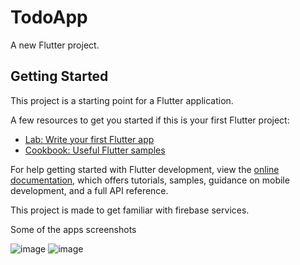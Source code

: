 # TodoApp

A new Flutter project.

## Getting Started

This project is a starting point for a Flutter application.

A few resources to get you started if this is your first Flutter project:

- [Lab: Write your first Flutter app](https://docs.flutter.dev/get-started/codelab)
- [Cookbook: Useful Flutter samples](https://docs.flutter.dev/cookbook)

For help getting started with Flutter development, view the
[online documentation](https://docs.flutter.dev/), which offers tutorials,
samples, guidance on mobile development, and a full API reference.

This project is made to get familiar with firebase services. 

Some of the apps screenshots


![image](https://user-images.githubusercontent.com/91333786/225685738-e0b330dc-d4c9-4b85-8598-6eb3c09aad71.png)
![image](https://user-images.githubusercontent.com/91333786/225685941-0964a6d3-b460-43f4-90d0-c8092633be7c.png)
